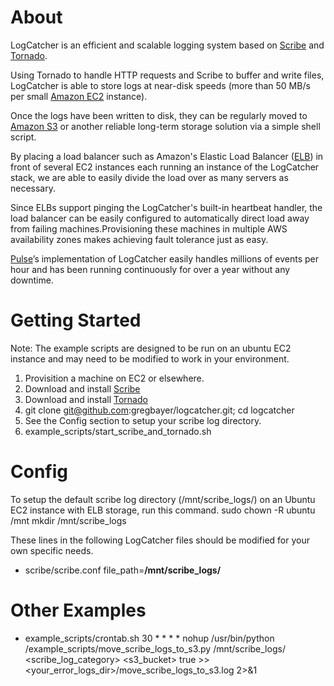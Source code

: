 # About

LogCatcher is an efficient and scalable logging system based on [Scribe](https://github.com/facebook/scribe) and [Tornado](http://www.tornadoweb.org/).

Using Tornado to handle HTTP requests and Scribe to buffer and write files, LogCatcher is able to store logs at near-disk speeds (more than 50 MB/s per small [Amazon EC2](http://aws.amazon.com/ec2/) instance). 

Once the logs have been written to disk, they can be regularly moved to [Amazon S3](http://aws.amazon.com/s3/) or another reliable long-term storage solution via a simple shell script. 

By placing a load balancer such as Amazon's Elastic Load Balancer ([ELB](http://aws.amazon.com/elasticloadbalancing/)) in front of several EC2 instances each running an instance of the LogCatcher stack, we are able to easily divide the load over as many servers as necessary. 

Since ELBs support pinging the LogCatcher's built-in heartbeat handler, the load balancer can be easily configured to automatically direct load away from failing machines.Provisioning these machines in multiple AWS availability zones makes achieving fault tolerance just as easy.

[Pulse](http://www.pulse.me)’s implementation of LogCatcher easily handles millions of events per hour and has been running continuously for over a year without any downtime.


# Getting Started

Note: The example scripts are designed to be run on an ubuntu EC2 instance and may need to be modified to work in your environment.

1. Provisition a machine on EC2 or elsewhere.
2. Download and install [Scribe](https://github.com/facebook/scribe)
3. Download and install [Tornado](http://www.tornadoweb.org/)
4. git clone git@github.com:gregbayer/logcatcher.git; cd logcatcher
6. See the Config section to setup your scribe log directory.
7. example_scripts/start_scribe_and_tornado.sh


# Config

To setup the default scribe log directory (/mnt/scribe_logs/) on an Ubuntu EC2 instance with ELB storage, run this command.
    sudo chown -R ubuntu /mnt
    mkdir /mnt/scribe_logs

These lines in the following LogCatcher files should be modified for your own specific needs.

* scribe/scribe.conf
        file_path=**/mnt/scribe_logs/**

# Other Examples

* example_scripts/crontab.sh
       30 * * * * nohup /usr/bin/python <logcatcher dir>/example_scripts/move_scribe_logs_to_s3.py /mnt/scribe_logs/ <scribe_log_category> <s3_bucket> true >> <your_error_logs_dir>/move_scribe_logs_to_s3.log 2>&1


